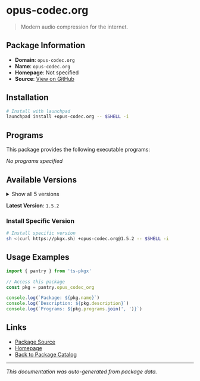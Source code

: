 # opus-codec.org

> Modern audio compression for the internet.

## Package Information

- **Domain**: `opus-codec.org`
- **Name**: `opus-codec.org`
- **Homepage**: Not specified
- **Source**: [View on GitHub](https://github.com/pkgxdev/pantry/tree/main/projects/opus-codec.org/package.yml)

## Installation

```bash
# Install with launchpad
launchpad install +opus-codec.org -- $SHELL -i
```

## Programs

This package provides the following executable programs:

*No programs specified*

## Available Versions

<details>
<summary>Show all 5 versions</summary>

- `1.5.2`, `1.5.1`, `1.5.0`, `1.4.0`, `1.3.1`

</details>

**Latest Version**: `1.5.2`

### Install Specific Version

```bash
# Install specific version
sh <(curl https://pkgx.sh) +opus-codec.org@1.5.2 -- $SHELL -i
```

## Usage Examples

```typescript
import { pantry } from 'ts-pkgx'

// Access this package
const pkg = pantry.opus_codec_org

console.log(`Package: ${pkg.name}`)
console.log(`Description: ${pkg.description}`)
console.log(`Programs: ${pkg.programs.join(', ')}`)
```

## Links

- [Package Source](https://github.com/pkgxdev/pantry/tree/main/projects/opus-codec.org/package.yml)
- [Homepage](#)
- [Back to Package Catalog](../package-catalog.md)

---

*This documentation was auto-generated from package data.*
